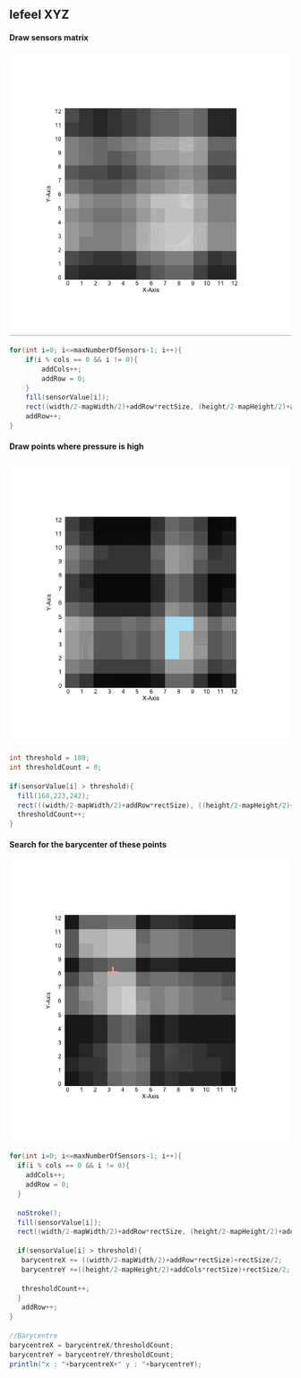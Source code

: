 ## lefeel XYZ

#### Draw sensors matrix

![Draw sensors matrix](../docs/img/matrice1.gif)

```java
for(int i=0; i<=maxNumberOfSensors-1; i++){
	if(i % cols == 0 && i != 0){
		addCols++;
		addRow = 0;
	}
	fill(sensorValue[i]);
	rect((width/2-mapWidth/2)+addRow*rectSize, (height/2-mapHeight/2)+addCols*rectSize, rectSize,rectSize);
	addRow++;
}  
```

#### Draw points where pressure is high

![Draw points where pressure is high](../docs/img/matrice2.gif)

```java
int threshold = 180;
int thresholdCount = 0;

if(sensorValue[i] > threshold){
  fill(168,223,242);
  rect(((width/2-mapWidth/2)+addRow*rectSize), ((height/2-mapHeight/2)+addCols*rectSize), rectSize,rectSize);
  thresholdCount++;
}
```

#### Search for the barycenter of these points

![Search for the barycenter of these points](../docs/img/barycentre.gif)

```java
for(int i=0; i<=maxNumberOfSensors-1; i++){
  if(i % cols == 0 && i != 0){
    addCols++;
    addRow = 0;
  }
  
  noStroke();
  fill(sensorValue[i]);
  rect((width/2-mapWidth/2)+addRow*rectSize, (height/2-mapHeight/2)+addCols*rectSize, rectSize,rectSize);
  
  if(sensorValue[i] > threshold){
   barycentreX += ((width/2-mapWidth/2)+addRow*rectSize)+rectSize/2;
   barycentreY +=((height/2-mapHeight/2)+addCols*rectSize)+rectSize/2;
   
   thresholdCount++;
  }
   addRow++;
}

//Barycentre
barycentreX = barycentreX/thresholdCount;
barycentreY = barycentreY/thresholdCount;
println("x : "+barycentreX+" y : "+barycentreY);
```